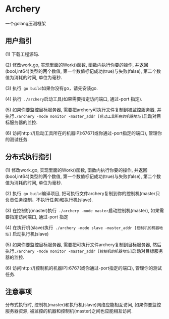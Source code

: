 # Archery

一个golang压测框架

## 用户指引
(1) 下载工程源码.

(2) 修改work.go, 实现里面的Work()函数, 函数内执行你要的操作, 并返回(bool,int64)类型的两个数值, 第一个数值标记成功(true)与失败(false), 第二个数值为消耗的时间, 单位为毫秒.

(3) 执行` go build`如果你没有go，请先安装go.

(4) 执行` ./archery`启动工具(如果需要指定访问端口, 通过-port 指定).

(5) 如果你要监控目标服务器, 需要把archery可执行文件复制到被监控服务器, 并执行` ./archery -mode monitor -master_addr [启动工具所在的机器地址] `启动对目标服务器的监控.

(6) 访问http://[启动工具所在的机器IP]:6767(或你通过-port指定的端口), 管理你的测试任务.

## 分布式执行指引
(1) 修改work.go, 实现里面的Work()函数, 函数内执行你要的操作, 并返回(bool,int64)类型的两个数值, 第一个数值标记成功(true)与失败(false), 第二个数值为消耗的时间, 单位为毫秒.

(2) 执行` go build`编译项目, 把可执行文件archery复制到你的控制机(master只负责任务控制，不执行任务)和执行机(slave).

(3) 在控制机(master)执行` ./archery -mode master`启动控制机(master), 如果需要指定访问端口, 通过-port 指定

(4) 在执行机(slave)执行` ./archery -mode slave -master_addr [控制机的机器地址]` 启动执行机(slave)

(5) 如果你要监控目标服务器, 需要把可执行文件archery复制到目标服务器, 然后执行`./archery -mode monitor -master_addr [控制机的机器地址]`启动对目标服务器的监控.

(6) 访问http://[控制机的机器IP]:6767(或你通过-port指定的端口), 管理你的测试任务.

## 注意事项
分布式执行时, 控制机(master)和执行机(slave)网络应能相互访问, 如果你要监控服务器资源, 被监控的机器和控制机(master)之间也应能相互访问.
